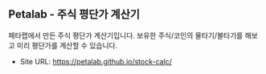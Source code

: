## Petalab - 주식 평단가 계산기

페타랩에서 만든 주식 평단가 계산기입니다.
보유한 주식/코인의 물타기/불타기를 해보고 미리 평단가를 계산할 수 있습니다.

- Site URL: https://petalab.github.io/stock-calc/
